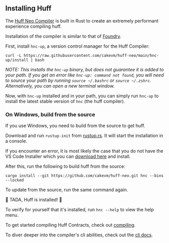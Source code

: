 ## Installing Huff

The [Huff Neo Compiler](https://github.com/cakevm/huff-neo) is built in Rust to create an extremely performant experience compiling huff.

Installation of the compiler is similar to that of [Foundry](https://github.com/foundry-rs/foundry).

First, install `hnc-up`, a version control manager for the Huff Compiler:

```shell
curl -L https://raw.githubusercontent.com/cakevm/huff-neo/main/hnc-up/install | bash
```

_NOTE: This installs the `hnc-up` binary, but does not guarantee it is added to your path. If you get an error like `hnc-up: command not found`, you will need to source your path by running `source ~/.bashrc` or `source ~/.zshrc`. Alternatively, you can open a new terminal window._

Now, with `hnc-up` installed and in your path, you can simply run `hnc-up` to install the latest stable version of `hnc` (the huff compiler).

### On Windows, build from the source

If you use Windows, you need to build from the source to get huff.

Download and run `rustup-init` from [rustup.rs](https://win.rustup.rs/x86_64). It will start the installation in a console.

If you encounter an error, it is most likely the case that you do not have the VS Code Installer which you can [download here](https://visualstudio.microsoft.com/downloads/) and install.

After this, run the following to build huff from the source:

```shell
cargo install --git https://github.com/cakevm/huff-neo.git hnc --bins --locked
```

To update from the source, run the same command again.

🎉 TADA, Huff is installed! 🎉

To verify for yourself that it's installed, run `hnc --help` to view the help menu.

To get started compiling Huff Contracts, check out [compiling](compiling.md).

To diver deeper into the compiler's cli abilities, check out the [cli docs](../cli.md).
